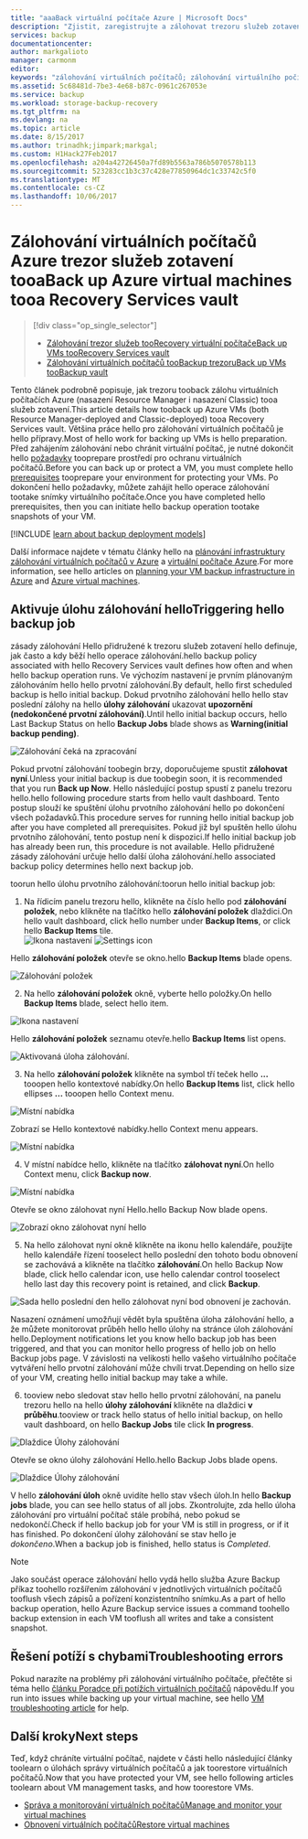 ```yaml
---
title: "aaaBack virtuální počítače Azure | Microsoft Docs"
description: "Zjistit, zaregistrujte a zálohovat trezoru služeb zotavení tooa virtuální počítače Azure."
services: backup
documentationcenter: 
author: markgalioto
manager: carmonm
editor: 
keywords: "zálohování virtuálních počítačů; zálohování virtuálního počítače; zálohování a zotavení po havárii; zálohování virtuálních počítačů arm"
ms.assetid: 5c68481d-7be3-4e68-b87c-0961c267053e
ms.service: backup
ms.workload: storage-backup-recovery
ms.tgt_pltfrm: na
ms.devlang: na
ms.topic: article
ms.date: 8/15/2017
ms.author: trinadhk;jimpark;markgal;
ms.custom: H1Hack27Feb2017
ms.openlocfilehash: a204a42726450a7fd89b5563a786b5070578b113
ms.sourcegitcommit: 523283cc1b3c37c428e77850964dc1c33742c5f0
ms.translationtype: MT
ms.contentlocale: cs-CZ
ms.lasthandoff: 10/06/2017
---
```

# <a name="back-up-azure-virtual-machines-tooa-recovery-services-vault"></a><span data-ttu-id="18973-104">Zálohování virtuálních počítačů Azure trezor služeb zotavení tooa</span><span class="sxs-lookup"><span data-stu-id="18973-104">Back up Azure virtual machines tooa Recovery Services vault</span></span>
> [!div class="op_single_selector"]
> * [<span data-ttu-id="18973-105">Zálohování trezor služeb tooRecovery virtuální počítače</span><span class="sxs-lookup"><span data-stu-id="18973-105">Back up VMs tooRecovery Services vault</span></span>](backup-azure-arm-vms.md)
> * [<span data-ttu-id="18973-106">Zálohování virtuálních počítačů tooBackup trezoru</span><span class="sxs-lookup"><span data-stu-id="18973-106">Back up VMs tooBackup vault</span></span>](backup-azure-vms.md)
>
>

<span data-ttu-id="18973-107">Tento článek podrobně popisuje, jak trezoru tooback zálohu virtuálních počítačích Azure (nasazení Resource Manager i nasazení Classic) tooa služeb zotavení.</span><span class="sxs-lookup"><span data-stu-id="18973-107">This article details how tooback up Azure VMs (both Resource Manager-deployed and Classic-deployed) tooa Recovery Services vault.</span></span> <span data-ttu-id="18973-108">Většina práce hello pro zálohování virtuálních počítačů je hello přípravy.</span><span class="sxs-lookup"><span data-stu-id="18973-108">Most of hello work for backing up VMs is hello preparation.</span></span> <span data-ttu-id="18973-109">Před zahájením zálohování nebo chránit virtuální počítač, je nutné dokončit hello [požadavky](backup-azure-arm-vms-prepare.md) tooprepare prostředí pro ochranu virtuálních počítačů.</span><span class="sxs-lookup"><span data-stu-id="18973-109">Before you can back up or protect a VM, you must complete hello [prerequisites](backup-azure-arm-vms-prepare.md) tooprepare your environment for protecting your VMs.</span></span> <span data-ttu-id="18973-110">Po dokončení hello požadavky, můžete zahájit hello operace zálohování tootake snímky virtuálního počítače.</span><span class="sxs-lookup"><span data-stu-id="18973-110">Once you have completed hello prerequisites, then you can initiate hello backup operation tootake snapshots of your VM.</span></span>


[!INCLUDE [learn about backup deployment models](../../includes/backup-deployment-models.md)]

<span data-ttu-id="18973-111">Další informace najdete v tématu články hello na [plánování infrastruktury zálohování virtuálních počítačů v Azure](backup-azure-vms-introduction.md) a [virtuální počítače Azure](https://azure.microsoft.com/documentation/services/virtual-machines/).</span><span class="sxs-lookup"><span data-stu-id="18973-111">For more information, see hello articles on [planning your VM backup infrastructure in Azure](backup-azure-vms-introduction.md) and [Azure virtual machines](https://azure.microsoft.com/documentation/services/virtual-machines/).</span></span>

## <a name="triggering-hello-backup-job"></a><span data-ttu-id="18973-112">Aktivuje úlohu zálohování hello</span><span class="sxs-lookup"><span data-stu-id="18973-112">Triggering hello backup job</span></span>
<span data-ttu-id="18973-113">zásady zálohování Hello přidružené k trezoru služeb zotavení hello definuje, jak často a kdy běží hello operace zálohování.</span><span class="sxs-lookup"><span data-stu-id="18973-113">hello backup policy associated with hello Recovery Services vault defines how often and when hello backup operation runs.</span></span> <span data-ttu-id="18973-114">Ve výchozím nastavení je prvním plánovaným zálohováním hello hello prvotní zálohování.</span><span class="sxs-lookup"><span data-stu-id="18973-114">By default, hello first scheduled backup is hello initial backup.</span></span> <span data-ttu-id="18973-115">Dokud prvotního zálohování hello hello stav poslední zálohy na hello **úlohy zálohování** ukazovat **upozornění (nedokončené prvotní zálohování)**.</span><span class="sxs-lookup"><span data-stu-id="18973-115">Until hello initial backup occurs, hello Last Backup Status on hello **Backup Jobs** blade shows as **Warning(initial backup pending)**.</span></span>

![Zálohování čeká na zpracování](./media/backup-azure-vms-first-look-arm/initial-backup-not-run.png)

<span data-ttu-id="18973-117">Pokud prvotní zálohování toobegin brzy, doporučujeme spustit **zálohovat nyní**.</span><span class="sxs-lookup"><span data-stu-id="18973-117">Unless your initial backup is due toobegin soon, it is recommended that you run **Back up Now**.</span></span> <span data-ttu-id="18973-118">Hello následující postup spustí z panelu trezoru hello.</span><span class="sxs-lookup"><span data-stu-id="18973-118">hello following procedure starts from hello vault dashboard.</span></span> <span data-ttu-id="18973-119">Tento postup slouží ke spuštění úlohu prvotního zálohování hello po dokončení všech požadavků.</span><span class="sxs-lookup"><span data-stu-id="18973-119">This procedure serves for running hello initial backup job after you have completed all prerequisites.</span></span> <span data-ttu-id="18973-120">Pokud již byl spuštěn hello úlohu prvotního zálohování, tento postup není k dispozici.</span><span class="sxs-lookup"><span data-stu-id="18973-120">If hello initial backup job has already been run, this procedure is not available.</span></span> <span data-ttu-id="18973-121">Hello přidružené zásady zálohování určuje hello další úloha zálohování.</span><span class="sxs-lookup"><span data-stu-id="18973-121">hello associated backup policy determines hello next backup job.</span></span>  

<span data-ttu-id="18973-122">toorun hello úlohu prvotního zálohování:</span><span class="sxs-lookup"><span data-stu-id="18973-122">toorun hello initial backup job:</span></span>

1. <span data-ttu-id="18973-123">Na řídicím panelu trezoru hello, klikněte na číslo hello pod **zálohování položek**, nebo klikněte na tlačítko hello **zálohování položek** dlaždici.</span><span class="sxs-lookup"><span data-stu-id="18973-123">On hello vault dashboard, click hello number under **Backup Items**, or click hello **Backup Items** tile.</span></span> <br/><span data-ttu-id="18973-124">
  ![Ikona nastavení](./media/backup-azure-vms-first-look-arm/rs-vault-config-vm-back-up-now-1.png)</span><span class="sxs-lookup"><span data-stu-id="18973-124">
![Settings icon](./media/backup-azure-vms-first-look-arm/rs-vault-config-vm-back-up-now-1.png)</span></span>

  <span data-ttu-id="18973-125">Hello **zálohování položek** otevře se okno.</span><span class="sxs-lookup"><span data-stu-id="18973-125">hello **Backup Items** blade opens.</span></span>

  ![Zálohování položek](./media/backup-azure-vms-first-look-arm/back-up-items-list.png)

2. <span data-ttu-id="18973-127">Na hello **zálohování položek** okně, vyberte hello položky.</span><span class="sxs-lookup"><span data-stu-id="18973-127">On hello **Backup Items** blade, select hello item.</span></span>

  ![Ikona nastavení](./media/backup-azure-vms-first-look-arm/back-up-items-list-selected.png)

  <span data-ttu-id="18973-129">Hello **zálohování položek** seznamu otevře.</span><span class="sxs-lookup"><span data-stu-id="18973-129">hello **Backup Items** list opens.</span></span> <br/>

  ![Aktivovaná úloha zálohování.](./media/backup-azure-vms-first-look-arm/backup-items-not-run.png)

3. <span data-ttu-id="18973-131">Na hello **zálohování položek** klikněte na symbol tří teček hello **...**  tooopen hello kontextové nabídky.</span><span class="sxs-lookup"><span data-stu-id="18973-131">On hello **Backup Items** list, click hello ellipses **...** tooopen hello Context menu.</span></span>

  ![Místní nabídka](./media/backup-azure-vms-first-look-arm/context-menu.png)

  <span data-ttu-id="18973-133">Zobrazí se Hello kontextové nabídky.</span><span class="sxs-lookup"><span data-stu-id="18973-133">hello Context menu appears.</span></span>

  ![Místní nabídka](./media/backup-azure-vms-first-look-arm/context-menu-small.png)

4. <span data-ttu-id="18973-135">V místní nabídce hello, klikněte na tlačítko **zálohovat nyní**.</span><span class="sxs-lookup"><span data-stu-id="18973-135">On hello Context menu, click **Backup now**.</span></span>

  ![Místní nabídka](./media/backup-azure-vms-first-look-arm/context-menu-small-backup-now.png)

  <span data-ttu-id="18973-137">Otevře se okno zálohovat nyní Hello.</span><span class="sxs-lookup"><span data-stu-id="18973-137">hello Backup Now blade opens.</span></span>

  ![Zobrazí okno zálohovat nyní hello](./media/backup-azure-vms-first-look-arm/backup-now-blade-short.png)

5. <span data-ttu-id="18973-139">Na hello zálohovat nyní okně klikněte na ikonu hello kalendáře, použijte hello kalendáře řízení tooselect hello poslední den tohoto bodu obnovení se zachovává a klikněte na tlačítko **zálohování**.</span><span class="sxs-lookup"><span data-stu-id="18973-139">On hello Backup Now blade, click hello calendar icon, use hello calendar control tooselect hello last day this recovery point is retained, and click **Backup**.</span></span>

  ![Sada hello poslední den hello zálohovat nyní bod obnovení je zachován.](./media/backup-azure-vms-first-look-arm/backup-now-blade-calendar.png)

  <span data-ttu-id="18973-141">Nasazení oznámení umožňují vědět byla spuštěna úloha zálohování hello, a že můžete monitorovat průběh hello hello úlohy na stránce úloh zálohování hello.</span><span class="sxs-lookup"><span data-stu-id="18973-141">Deployment notifications let you know hello backup job has been triggered, and that you can monitor hello progress of hello job on hello Backup jobs page.</span></span> <span data-ttu-id="18973-142">V závislosti na velikosti hello vašeho virtuálního počítače vytváření hello prvotní zálohování může chvíli trvat.</span><span class="sxs-lookup"><span data-stu-id="18973-142">Depending on hello size of your VM, creating hello initial backup may take a while.</span></span>

6. <span data-ttu-id="18973-143">tooview nebo sledovat stav hello hello prvotní zálohování, na panelu trezoru hello na hello **úlohy zálohování** klikněte na dlaždici **v průběhu**.</span><span class="sxs-lookup"><span data-stu-id="18973-143">tooview or track hello status of hello initial backup, on hello vault dashboard, on hello **Backup Jobs** tile click **In progress**.</span></span>

  ![Dlaždice Úlohy zálohování](./media/backup-azure-vms-first-look-arm/open-backup-jobs-1.png)

  <span data-ttu-id="18973-145">Otevře se okno úlohy zálohování Hello.</span><span class="sxs-lookup"><span data-stu-id="18973-145">hello Backup Jobs blade opens.</span></span>

  ![Dlaždice Úlohy zálohování](./media/backup-azure-vms-first-look-arm/backup-jobs-in-jobs-view-1.png)

  <span data-ttu-id="18973-147">V hello **zálohování úloh** okně uvidíte hello stav všech úloh.</span><span class="sxs-lookup"><span data-stu-id="18973-147">In hello **Backup jobs** blade, you can see hello status of all jobs.</span></span> <span data-ttu-id="18973-148">Zkontrolujte, zda hello úloha zálohování pro virtuální počítač stále probíhá, nebo pokud se nedokončí.</span><span class="sxs-lookup"><span data-stu-id="18973-148">Check if hello backup job for your VM is still in progress, or if it has finished.</span></span> <span data-ttu-id="18973-149">Po dokončení úlohy zálohování se stav hello je *dokončeno*.</span><span class="sxs-lookup"><span data-stu-id="18973-149">When a backup job is finished, hello status is *Completed*.</span></span>

  > [!NOTE]
  > <span data-ttu-id="18973-150">Jako součást operace zálohování hello vydá hello služba Azure Backup příkaz toohello rozšířením zálohování v jednotlivých virtuálních počítačů tooflush všech zápisů a pořízení konzistentního snímku.</span><span class="sxs-lookup"><span data-stu-id="18973-150">As a part of hello backup operation, hello Azure Backup service issues a command toohello backup extension in each VM tooflush all writes and take a consistent snapshot.</span></span>
  >
  >

## <a name="troubleshooting-errors"></a><span data-ttu-id="18973-151">Řešení potíží s chybami</span><span class="sxs-lookup"><span data-stu-id="18973-151">Troubleshooting errors</span></span>
<span data-ttu-id="18973-152">Pokud narazíte na problémy při zálohování virtuálního počítače, přečtěte si téma hello [článku Poradce při potížích virtuálních počítačů](backup-azure-vms-troubleshoot.md) nápovědu.</span><span class="sxs-lookup"><span data-stu-id="18973-152">If you run into issues while backing up your virtual machine, see hello [VM troubleshooting article](backup-azure-vms-troubleshoot.md) for help.</span></span>

## <a name="next-steps"></a><span data-ttu-id="18973-153">Další kroky</span><span class="sxs-lookup"><span data-stu-id="18973-153">Next steps</span></span>
<span data-ttu-id="18973-154">Teď, když chráníte virtuální počítač, najdete v části hello následující články toolearn o úlohách správy virtuálních počítačů a jak toorestore virtuálních počítačů.</span><span class="sxs-lookup"><span data-stu-id="18973-154">Now that you have protected your VM, see hello following articles toolearn about VM management tasks, and how toorestore VMs.</span></span>

* [<span data-ttu-id="18973-155">Správa a monitorování virtuálních počítačů</span><span class="sxs-lookup"><span data-stu-id="18973-155">Manage and monitor your virtual machines</span></span>](backup-azure-manage-vms.md)
* [<span data-ttu-id="18973-156">Obnovení virtuálních počítačů</span><span class="sxs-lookup"><span data-stu-id="18973-156">Restore virtual machines</span></span>](backup-azure-arm-restore-vms.md)
